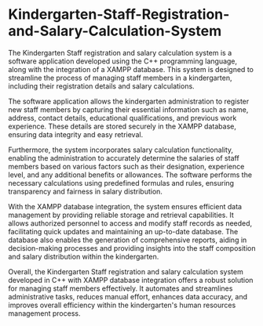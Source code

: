 # Kindergarten-Staff-Registration-and-Salary-Calculation-System

The Kindergarten Staff registration and salary calculation system is a software application developed using the C++ programming language, along with the integration of a XAMPP database. This system is designed to streamline the process of managing staff members in a kindergarten, including their registration details and salary calculations.

The software application allows the kindergarten administration to register new staff members by capturing their essential information such as name, address, contact details, educational qualifications, and previous work experience. These details are stored securely in the XAMPP database, ensuring data integrity and easy retrieval.

Furthermore, the system incorporates salary calculation functionality, enabling the administration to accurately determine the salaries of staff members based on various factors such as their designation, experience level, and any additional benefits or allowances. The software performs the necessary calculations using predefined formulas and rules, ensuring transparency and fairness in salary distribution.

With the XAMPP database integration, the system ensures efficient data management by providing reliable storage and retrieval capabilities. It allows authorized personnel to access and modify staff records as needed, facilitating quick updates and maintaining an up-to-date database. The database also enables the generation of comprehensive reports, aiding in decision-making processes and providing insights into the staff composition and salary distribution within the kindergarten.

Overall, the Kindergarten Staff registration and salary calculation system developed in C++ with XAMPP database integration offers a robust solution for managing staff members effectively. It automates and streamlines administrative tasks, reduces manual effort, enhances data accuracy, and improves overall efficiency within the kindergarten's human resources management process.
